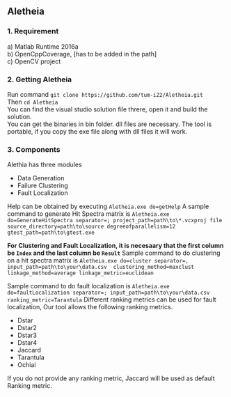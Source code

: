 ## Aletheia
### 1. Requirement
a) Matlab Runtime 2016a<br />
b) OpenCppCoverage, [has to be added in the path]<br />
c) OpenCV project<br />


### 2. Getting Aletheia
Run command ```git clone https://github.com/tum-i22/Aletheia.git```<br />
Then ```cd Aletheia```<br />
You can find the visual studio solution file threre, open it and build the solution. <br />
You can get the binaries in bin folder. dll files are necessary. The tool is portable, if you copy the exe file along with dll files it will work. 

### 3. Components
Alethia has three modules
* Data Generation
* Failure Clustering
* Fault Localization

Help can be obtained by executing ```Aletheia.exe do=getHelp```
A sample command to generate Hit Spectra matrix is ```Aletheia.exe do=GenerateHitSpectra separator=; project_path=path\to\*.vcxproj file source_directory=path\to\source degreeofparallelism=12 gtest_path=path\to\gtest.exe ```

**For Clustering and Fault Localization, it is necesaary that the first column be ```Index``` and the last column be ```Result```**
Sample command to do clustering on a hit spectra matrix is ```Aletheia.exe do=cluster separator=, input_path=path\to\your\data.csv  clustering_method=maxclust linkage_method=average linkage_metric=euclidean ```

Sample command to do fault localization is ```Aletheia.exe do=faultLocalization separator=; input_path=path\to\your\data.csv ranking_metric=Tarantula``` Different ranking metrics can be used for fault localization, Our tool allows the following ranking metrics. 
* Dstar
* Dstar2
* Dstar3
* Dstar4
* Jaccard
* Tarantula
* Ochiai

If you do not provide any ranking metric, Jaccard will be used as default Ranking metric. 

